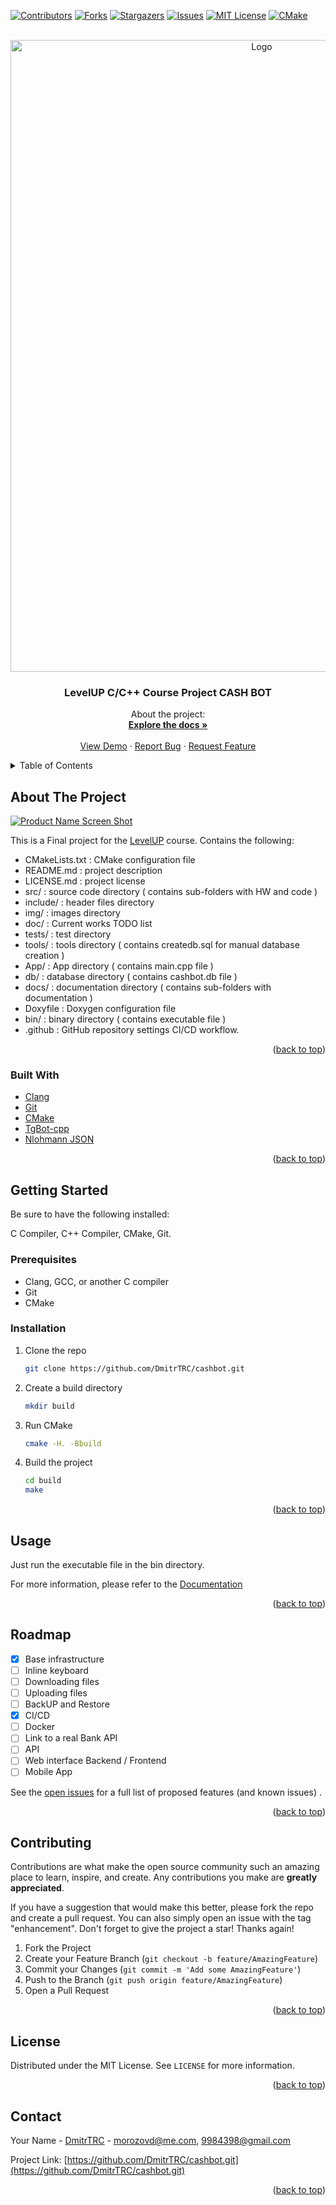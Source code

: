 <div id="top"></div>




<!-- PROJECT SHIELDS -->
<!--
*** I'm using markdown "reference style" links for readability.
*** Reference links are enclosed in brackets [ ] instead of parentheses ( ).
*** See the bottom of this document for the declaration of the reference variables
*** for contributors-url, forks-url, etc. This is an optional, concise syntax you may use.
*** https://www.markdownguide.org/basic-syntax/#reference-style-links
-->
[![Contributors][contributors-shield]][contributors-url]
[![Forks][forks-shield]][forks-url]
[![Stargazers][stars-shield]][stars-url]
[![Issues][issues-shield]][issues-url]
[![MIT License][license-shield]][license-url]
[![CMake][status-shield]][status-url]



<!-- PROJECT LOGO -->
<br />
<div align="center">
  <a href="https://github.com/DmitrTRC/cashbot.git">
    <img src="img/logo.png" alt="Logo" width="788" height="1011">
  </a>

<h3 align="center">LevelUP C/C++ Course Project CASH BOT</h3>

  <p align="center">
    About the project:
    <br />
    <a href="https://dmitrtrc.github.io/cashbot/"><strong>Explore the docs »</strong></a>
    <br />
    <br />
    <a href="https://github.com/DmitrTRC/cashbot.git">View Demo</a>
    ·
    <a href="https://github.com/DmitrTRC/cashbot.git/issues">Report Bug</a>
    ·
    <a href="https://github.com/DmitrTRC/cashbot.git/issues">Request Feature</a>
  </p>
</div>



<!-- TABLE OF CONTENTS -->
<details>
  <summary>Table of Contents</summary>
  <ol>
    <li>
      <a href="#about-the-project">About The Project</a>
      <ul>
        <li><a href="#built-with">Built With</a></li>
      </ul>
    </li>
    <li>
      <a href="#getting-started">Getting Started</a>
      <ul>
        <li><a href="#prerequisites">Prerequisites</a></li>
        <li><a href="#installation">Installation</a></li>
      </ul>
    </li>
    <li><a href="#usage">Usage</a></li>
    <li><a href="#roadmap">Roadmap</a></li>
    <li><a href="#contributing">Contributing</a></li>
    <li><a href="#license">License</a></li>
    <li><a href="#contact">Contact</a></li>
    <li><a href="#acknowledgments">Acknowledgments</a></li>
  </ol>
</details>



<!-- ABOUT THE PROJECT -->

## About The Project

[![Product Name Screen Shot][product-screenshot]](https://https://levelp.ru)

This is a Final project for
the [LevelUP](https://levelp.ru/courses/programmirovanie/fundamentals-of-programming-c-level-1/)
course.
Contains the following:

* CMakeLists.txt : CMake configuration file
* README.md : project description
* LICENSE.md : project license
* src/ : source code directory  ( contains sub-folders with HW and code )
* include/ : header files directory
* img/ : images directory
* doc/ : Current works TODO list
* tests/ : test directory
* tools/ : tools directory ( contains createdb.sql for manual database creation )
* App/ : App directory ( contains main.cpp file )
* db/ : database directory ( contains cashbot.db file )
* docs/ : documentation directory ( contains sub-folders with documentation )
* Doxyfile : Doxygen configuration file
* bin/ : binary directory ( contains executable file )
* .github : GitHub repository settings CI/CD workflow.

<p align="right">(<a href="#top">back to top</a>)</p>

### Built With

* [Clang](https://clang.llvm.org/)
* [Git](https://git-scm.com/)
* [CMake](https://cmake.org/)
* [TgBot-cpp](https://github.com/reo7sp/tgbot-cpp)
* [Nlohmann JSON](https://github.com/nlohmann/json)

<p align="right">(<a href="#top">back to top</a>)</p>



<!-- GETTING STARTED -->

## Getting Started

Be sure to have the following installed:

C Compiler, C++ Compiler, CMake, Git.

### Prerequisites

* Clang, GCC, or another C compiler
* Git
* CMake

### Installation

1. Clone the repo
   ```sh
   git clone https://github.com/DmitrTRC/cashbot.git
   ```

2. Create a build directory
   ```sh
   mkdir build
   ```
3. Run CMake
   ```sh
   cmake -H. -Bbuild
   ```
4. Build the project
   ```sh
   cd build
   make
   ```

<p align="right">(<a href="#top">back to top</a>)</p>



<!-- USAGE EXAMPLES -->

## Usage

Just run the executable file in the bin directory.

For more information, please refer to
the [Documentation](https://dmitrtrc.github.io/cashbot/)

<p align="right">(<a href="#top">back to top</a>)</p>



<!-- ROADMAP -->

## Roadmap

- [x] Base infrastructure
- [ ] Inline keyboard
- [ ] Downloading files
- [ ] Uploading files
- [ ] BackUP and Restore
- [x] CI/CD
- [ ] Docker
- [ ] Link to a real Bank API
- [ ] API
- [ ] Web interface Backend / Frontend
- [ ] Mobile App

See the [open issues](https://github.com/DmitrTRC/cashbot/issues) for a full list of proposed features (and
known issues)
.

<p align="right">(<a href="#top">back to top</a>)</p>



<!-- CONTRIBUTING -->

## Contributing

Contributions are what make the open source community such an amazing place to learn, inspire, and create. Any
contributions you make are **greatly appreciated**.

If you have a suggestion that would make this better, please fork the repo and create a pull request. You can also
simply open an issue with the tag "enhancement". Don't forget to give the project a star! Thanks again!

1. Fork the Project
2. Create your Feature Branch (`git checkout -b feature/AmazingFeature`)
3. Commit your Changes (`git commit -m 'Add some AmazingFeature'`)
4. Push to the Branch (`git push origin feature/AmazingFeature`)
5. Open a Pull Request

<p align="right">(<a href="#top">back to top</a>)</p>



<!-- LICENSE -->

## License

Distributed under the MIT License. See `LICENSE` for more information.

<p align="right">(<a href="#top">back to top</a>)</p> 



<!-- CONTACT -->

## Contact

Your Name - [DmitrTRC](https://twitter.com/twitter_handle) - morozovd@me.com, 9984398@gmail.com

Project Link: [https://github.com/DmitrTRC/cashbot.git](https://github.com/DmitrTRC/cashbot.git)

<p align="right">(<a href="#top">back to top</a>)</p>






<!-- MARKDOWN LINKS & IMAGES -->
<!-- https://www.markdownguide.org/basic-syntax/#reference-style-links -->

[contributors-shield]: https://img.shields.io/github/contributors/DmitrTRC/cashbot.svg?style=for-the-badge

[contributors-url]: https://github.com/DmitrTRC/cashbot/graphs/contributors

[forks-shield]: https://img.shields.io/github/forks/DmitrTRC/cashbot?style=for-the-badge

[forks-url]: https://github.com/github_username/cashbot/network/members

[stars-shield]: https://img.shields.io/github/stars/DmitrTRC/cashbot.svg?style=for-the-badge

[stars-url]: https://github.com/DmitrTRC/cashbot/stargazers

[issues-shield]: https://img.shields.io/github/issues/DmitrTRC/cashbot?style=for-the-badge

[issues-url]: https://github.com/DmitrTRC/cashbot/issues

[license-shield]: https://img.shields.io/github/license/DmitrTRC/cashbot?style=for-the-badge

[license-url]: https://github.com/DmitrTRC/cashbot/blob/main/LICENSE

[product-screenshot]: img/bot_work.jpeg

[status-url]: https://github.com/DmitrTRC/cashbot/actions/workflows/cmake.yml/badge.svghttps://github.com/DmitrTRC/cashbot/actions/workflows/CMake

[status-shield]: https://img.shields.io/github/workflow/status/DmitrTRC/cashbot/CMake?style=for-the-badge


